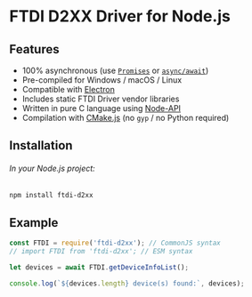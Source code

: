 # FTDI D2XX Driver for Node.js
## Features
- 100% asynchronous (use [`Promises`](https://developer.mozilla.org/en-US/docs/Learn/JavaScript/Asynchronous/Promises) or [`async/await`](https://developer.mozilla.org/en-US/docs/Learn/JavaScript/Asynchronous/Async_await))
- Pre-compiled for Windows / macOS / Linux
- Compatible with [Electron](https://www.electronjs.org/)
- Includes static FTDI Driver vendor libraries
- Written in pure C language using [Node-API](https://nodejs.org/api/n-api.html#node-api)
- Compilation with [CMake.js](https://github.com/cmake-js/cmake-js) (no `gyp` / no Python required)

## Installation
###### In your Node.js project:
```bash
npm install ftdi-d2xx
```

## Example
```js
const FTDI = require('ftdi-d2xx'); // CommonJS syntax
// import FTDI from 'ftdi-d2xx'; // ESM syntax

let devices = await FTDI.getDeviceInfoList();

console.log(`${devices.length} device(s) found:`, devices);
```